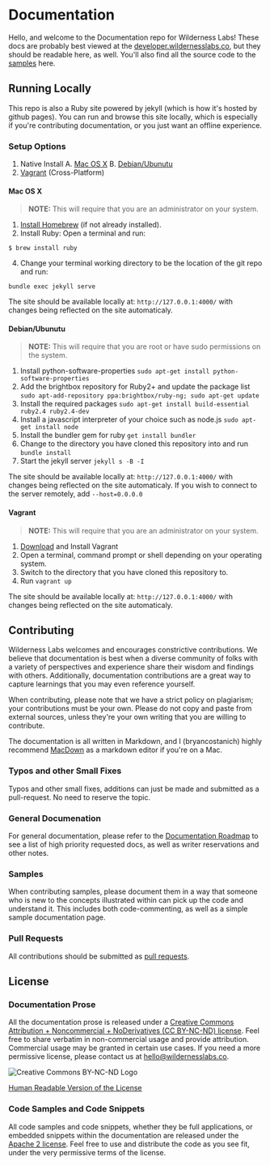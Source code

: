 # Documentation

Hello, and welcome to the Documentation repo for Wilderness Labs! These docs are probably best viewed at the [developer.wildernesslabs.co](http://developer.wildernesslabs.co), but they should be readable here, as well. You'll also find all the source code to the [samples](samples/) here.

## Running Locally

This repo is also a Ruby site powered by jekyll (which is how it's hosted by github pages). You can run and browse this site locally, which is especially if you're contributing documentation, or you just want an offline experience.

### Setup Options

1. Native Install
   A. [Mac OS X](#mac-os-x)
   B. [Debian/Ubunutu](#debian-ubuntu)
2. [Vagrant](#vagrant) (Cross-Platform)

#### Mac OS X
>**NOTE:** This will require that you are an administrator on your system.

1. [Install Homebrew](https://brew.sh/) (if not already installed).
2. Install Ruby:
Open a terminal and run:
```
$ brew install ruby
```
4. Change your terminal working directory to be the location of the git repo and run:
```
bundle exec jekyll serve
```

The site should be available locally at: `http://127.0.0.1:4000/` with changes being reflected on the site automaticaly.

#### Debian/Ubunutu
>**NOTE:** This will require that you are root or have sudo permissions on the system.

1. Install python-software-properties `sudo apt-get install python-software-properties`
2. Add the brightbox repository for Ruby2+ and update the package list `sudo apt-add-repository ppa:brightbox/ruby-ng; sudo apt-get update`
3. Install the required packages `sudo apt-get install build-essential ruby2.4 ruby2.4-dev`
4. Install a javascript interpreter of your choice such as node.js `sudo apt-get install node`
5. Install the bundler gem for ruby `get install bundler`
6. Change to the directory you have cloned this repository into and run `bundle install`
7. Start the jekyll server `jekyll s -B -I`

The site should be available locally at: `http://127.0.0.1:4000/` with changes being reflected on the site automaticaly. If you wish to connect to the server remotely, add `--host=0.0.0.0`

#### Vagrant
>**NOTE:** This will require that you are an administrator on your system.

1. [Download](https://www.vagrantup.com/downloads.html) and Install Vagrant
2. Open a terminal, command prompt or shell depending on your operating system.
3. Switch to the directory that you have cloned this repository to.
4. Run `vagrant up`

The site should be available locally at: `http://127.0.0.1:4000/` with changes being reflected on the site automaticaly.

## Contributing

Wilderness Labs welcomes and encourages constrictive contributions. We believe that documentation is best when a diverse community of folks with a variety of perspectives and experience share their wisdom and findings with others. Additionally, documentation contributions are a great way to capture learnings that you may even reference yourself.

When contributing, please note that we have a strict policy on plagiarism; your contributions must be your own. Please do not copy and paste from external sources, unless they're your own writing that you are willing to contribute.

The documentation is all written in Markdown, and I (bryancostanich) highly recommend [MacDown](https://macdown.uranusjr.com/) as a markdown editor if you're on a Mac. 

### Typos and other Small Fixes

Typos and other small fixes, additions can just be made and submitted as a pull-request. No need to reserve the topic.

### General Documenation

For general documentation, please refer to the [Documentation Roadmap](DocumentationRoadmap.md) to see a list of high priority requested docs, as well as writer reservations and other notes. 

### Samples

When contributing samples, please document them in a way that someone who is new to the concepts illustrated within can pick up the code and understand it. This includes both code-commenting, as well as a simple sample documentation page. 

### Pull Requests

All contributions should be submitted as [pull requests](https://help.github.com/articles/about-pull-requests/). 

## License

### Documentation Prose

All the documentation prose is released under a [Creative Commons 
Attribution + Noncommercial + NoDerivatives (CC BY-NC-ND) license](Licenses/CreativecCommons_BY_NC_ND.md). Feel free to share verbatim in non-commercial usage and provide attribution. Commercial usage may be granted in certain use cases. If you need a more permissive license, please contact us at [hello@wildernesslabs.co](mailto:hell@wildernesslabs.co).

![Creative Commons BY-NC-ND Logo](Licenses/Cc-by-nc-nd_icon.png)

[Human Readable Version of the License](https://creativecommons.org/licenses/by-nc-nd/4.0/)

### Code Samples and Code Snippets

All code samples and code snippets, whether they be full applications, or embedded snippets within the documentation are released under the [Apache 2 license](License/Apache2_License.md). Feel free to use and distribute the code as you see fit, under the very permissive terms of the license.
